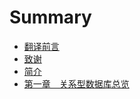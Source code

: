 # Summary

* [翻译前言](README.md)
* [致谢](docs/001.Acknowledgments.md)
* [简介](docs/002.Introduction.md)
* [第一章　关系型数据库总览](docs/003.Chapter_01.md)